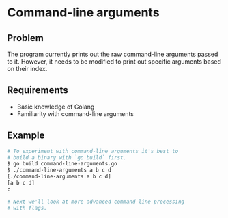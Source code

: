 # Command-line arguments

## Problem

The program currently prints out the raw command-line arguments passed to it. However, it needs to be modified to print out specific arguments based on their index.

## Requirements

- Basic knowledge of Golang
- Familiarity with command-line arguments

## Example

```sh
# To experiment with command-line arguments it's best to
# build a binary with `go build` first.
$ go build command-line-arguments.go
$ ./command-line-arguments a b c d
[./command-line-arguments a b c d]
[a b c d]
c

# Next we'll look at more advanced command-line processing
# with flags.
```
